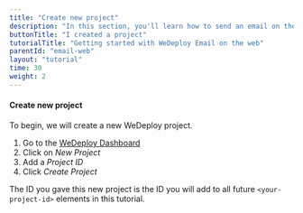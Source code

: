 ```yaml
---
title: "Create new project"
description: "In this section, you'll learn how to send an email on the web using the WeDeploy API Client."
buttonTitle: "I created a project"
tutorialTitle: "Getting started with WeDeploy Email on the web"
parentId: "email-web"
layout: "tutorial"
time: 30
weight: 2
---
```


#### Create new project

To begin, we will create a new WeDeploy project.

1. Go to the <a href="http://dashboard.wedeploy.com">WeDeploy Dashboard</a>
2. Click on _New Project_
3. Add a _Project ID_
4. Click _Create Project_

The ID you gave this new project is the ID you will add to all future `<your-project-id>` elements in this tutorial.
